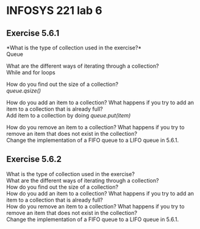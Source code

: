 # INFOSYS 221 lab 6

## Exercise 5.6.1
<p>
*What is the type of collection used in the exercise?* <br>
Queue

What are the different ways of iterating through a collection?<br>
While and for loops

How do you find out the size of a collection?<br>
_queue.qsize()_

How do you add an item to a collection? What happens if you try to add an item to a collection that is already full?<br>
Add item to a collection by doing _queue.put(item)_

How do you remove an item to a collection? What happens if you try to remove an item that does not exist in the collection?<br>
Change the implementation of a FIFO queue to a LIFO queue in 5.6.1.<br>
</p>
  
## Exercise 5.6.2
<p>
What is the type of collection used in the exercise?<br>
What are the different ways of iterating through a collection?<br>
How do you find out the size of a collection?<br>
How do you add an item to a collection? What happens if you try to add an item to a collection that is already full?<br>
How do you remove an item to a collection? What happens if you try to remove an item that does not exist in the collection?<br>
Change the implementation of a FIFO queue to a LIFO queue in 5.6.1.<br>
</p>

